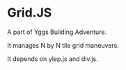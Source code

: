 Grid.JS
=======

A part of Yggs Building Adventure.

It manages N by N tile grid maneuvers.

It depends on ylep.js and div.js.
